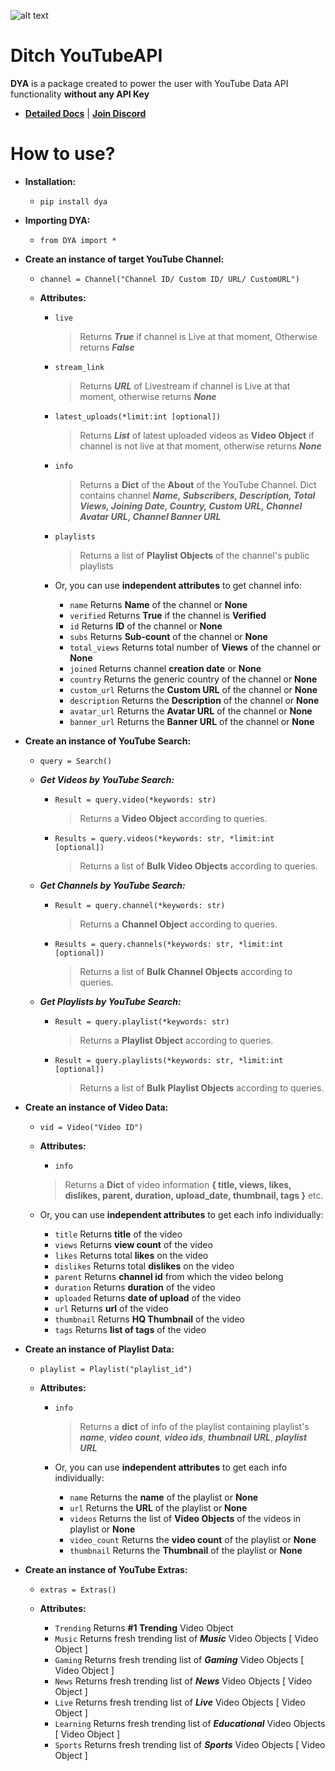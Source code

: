 ![alt text](https://raw.githubusercontent.com/jnsougata/Ditch-YouTubeAPI/main/additional/dya.jpg)
# Ditch YouTubeAPI             
 **DYA** is a package created to power the user with YouTube Data API functionality **without any API Key**    
    
 - [**Detailed Docs**](https://verified.gitbook.io/dya-py/) | **[Join Discord](https://discord.gg/YAFGAaMrTC)**
    
# How to use?         
 - **Installation:**     
    - `pip install dya`  
    
 - **Importing DYA:**     
    - `from DYA import *`   
   
 - **Create an instance of target YouTube Channel:**     
   - `channel = Channel("Channel ID/ Custom ID/ URL/ CustomURL") `    
            
   - **Attributes:**       
      - `live`      
           > Returns ***True*** if channel is Live at that moment, Otherwise returns ***False***    
                       
      - `stream_link`       
           > Returns ***URL*** of Livestream if channel is Live at that moment, otherwise returns ***None***    
                       
      - `latest_uploads(*limit:int [optional])`       
           > Returns ***List*** of latest uploaded videos as **Video Object** if channel is not live at that moment, otherwise returns ***None***  
      - `info`    
         > Returns a **Dict** of the **About** of the YouTube Channel. Dict contains channel ***Name, Subscribers, Description, Total Views, Joining Date, Country, Custom URL, Channel Avatar URL,  Channel Banner URL***    
            
      - `playlists`       
          > Returns a list of **Playlist Objects** of the channel's public playlists    
                 
      - Or, you can use **independent attributes** to get channel info:    
         - `name` Returns **Name** of the channel or **None**
         - `verified` Returns **True** if the channel is **Verified**
         - `id` Returns **ID** of the channel or **None**    
         - `subs` Returns **Sub-count** of the channel or **None**        
         - `total_views` Returns total number of **Views** of the channel or **None**           
         - `joined` Returns channel **creation date** or **None**       
         - `country` Returns the generic country of the channel or **None**      
         - `custom_url` Returns the **Custom URL** of the channel or **None**       
         - `description` Returns the **Description** of the channel or **None**       
         - `avatar_url` Returns the **Avatar URL** of the channel or **None**       
         - `banner_url` Returns the **Banner URL** of the channel or **None**   
 - **Create an instance of YouTube Search:**          
   - `query = Search()`    
	
    - ***Get Videos by YouTube Search:***       
       - `Result = query.video(*keywords: str)`   
		       
           > Returns a **Video Object** according to queries. 
			     
        - `Results = query.videos(*keywords: str, *limit:int [optional])`   
		        
           > Returns a list of **Bulk Video Objects** according to queries.    
           
    - ***Get Channels by YouTube Search:***    
       
       - `Result = query.channel(*keywords: str)`          
            > Returns a **Channel Object** according to queries.     
		  
        - `Results = query.channels(*keywords: str, *limit:int [optional])`          
	 
           > Returns a list of **Bulk Channel Objects** according to queries.    
           
    - ***Get Playlists by YouTube Search:***     
       - `Result = query.playlist(*keywords: str)`          
            > Returns a **Playlist Object** according to queries. 
		 
       - `Result = query.playlists(*keywords: str, *limit:int [optional])`
           > Returns a list of **Bulk Playlist Objects** according to queries. 
		 
 - **Create an instance of Video Data:**    
   - `vid = Video("Video ID")`    
    - **Attributes:**     
       - `info`     
        > Returns a **Dict** of video information **{ title, views, likes, dislikes, parent, duration, upload_date, thumbnail, tags }** etc.      
      
    - Or, you can use **independent attributes** to get each info individually:          
        - `title`  Returns **title** of the video          
        - `views`  Returns **view count** of the video          
        - `likes`  Returns total **likes** on the video          
        - `dislikes`  Returns total **dislikes** on the video          
        - `parent`  Returns **channel id** from which the video belong          
        - `duration`  Returns **duration** of the video          
        - `uploaded`  Returns **date of upload** of the video                   
        - `url` Returns **url** of the video    
        - `thumbnail`  Returns **HQ Thumbnail** of the video  
        - `tags`  Returns **list of tags** of the video       
 - **Create an instance of Playlist Data:**  
  
   - `playlist = Playlist("playlist_id")`
  
   - **Attributes:**
   
      - `info`   
         > Returns a **dict** of info of the playlist containing playlist's ***name***, ***video count***, ***video ids***, ***thumbnail URL***, ***playlist URL***  
			
      - Or, you can use **independent attributes** to get each info individually:  
        - `name`  Returns the **name** of the playlist or **None**  
        - `url`  Returns the **URL** of the playlist or **None**
        - `videos`  Returns the list of **Video Objects** of the videos in playlist or **None**
        - `video_count`  Returns the **video count** of the playlist or **None**  
        - `thumbnail`  Returns the **Thumbnail** of the playlist or **None**  
    
 - **Create an instance of YouTube Extras:**    
    - `extras = Extras()`    
      
    - **Attributes:**    
       - `Trending`  Returns **#1 Trending** Video Object    
       - `Music`  Returns fresh trending list of ***Music*** Video Objects [ Video Object ]    
       - `Gaming`  Returns fresh trending list of ***Gaming*** Video Objects [ Video Object ]    
       - `News`  Returns fresh trending list of ***News*** Video Objects [ Video Object ]    
       - `Live`  Returns fresh trending list of ***Live*** Video Objects [ Video Object ]    
       - `Learning`  Returns fresh trending list of ***Educational*** Video Objects [ Video Object ]    
       - `Sports`  Returns fresh trending list of ***Sports*** Video Objects [ Video Object ]
